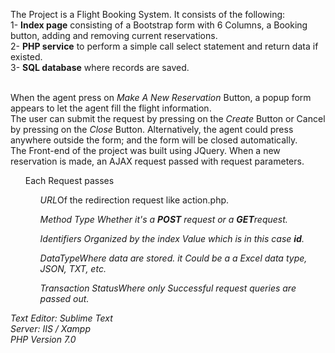 The Project is a Flight Booking System. It consists of the following:<br>
1- <b>Index page</b> consisting of a Bootstrap form with 6 Columns, a Booking button, adding and removing current reservations.<br>
2- <b>PHP service</b> to perform a simple call select statement and return data if existed.<br>
3- <b>SQL database</b> where records are saved.<br><br>

When the agent press on <i>Make A New Reservation</i> Button, a popup form appears to let the agent fill the flight information.<br>
The user can submit the request by pressing on the <i>Create</i> Button or Cancel by pressing on the <i>Close</i> Button.
Alternatively, the agent could press anywhere outside the form; and the form will be closed automatically. <br>
The Front-end of the project was built using JQuery. When a new reservation is made, an AJAX request passed with request parameters.<br>
<ul>Each Request passes
  <ol><i>URL</i>Of the redirection request like action.php.</ol>
  <ol><i><i>Method Type</i> Whether it's a <b>POST</b> request or a <b>GET</b>request.</ol>
    <ol><i>Identifiers</i> Organized by the index Value which is in this case <b>id</b>.</ol>
  <ol><i>DataType</i>Where data are stored. it Could be a a Excel data type, JSON, TXT, etc.</ol>
  <ol><i>Transaction Status</i>Where only Successful request queries are passed out.</ol>
</ul

<br>
Text Editor: Sublime Text<br>
Server: IIS / Xampp<br>
PHP Version 7.0<br>
